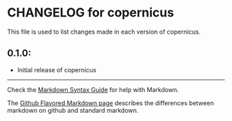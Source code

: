 # CHANGELOG for copernicus

This file is used to list changes made in each version of copernicus.

## 0.1.0:

* Initial release of copernicus

- - - 
Check the [Markdown Syntax Guide](http://daringfireball.net/projects/markdown/syntax) for help with Markdown.

The [Github Flavored Markdown page](http://github.github.com/github-flavored-markdown/) describes the differences between markdown on github and standard markdown.
